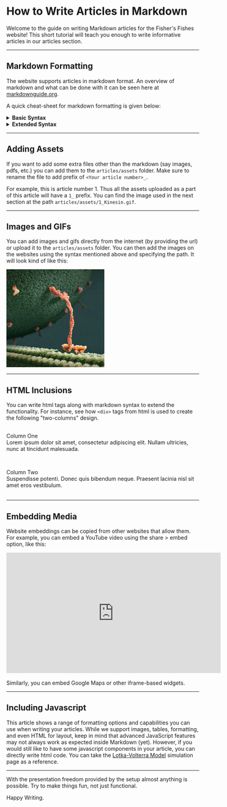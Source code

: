 # How to Write Articles in Markdown

Welcome to the guide on writing Markdown articles for the Fisher's Fishes website! This short tutorial will teach you enough to write informative articles in our articles section.

---

## Markdown Formatting

The website supports articles in markdown format. An overview of markdown and what can be done with it can be seen here at [markdownguide.org](https://www.markdownguide.org/getting-started/).

A quick cheat-sheet for markdown formatting is given below:

<details>
<summary><strong>Basic Syntax</strong></summary>

| Element | Markdown Syntax |
|---------|----------------|
| Heading | `# H1`<br>`## H2`<br>`### H3` |
| Bold | `**bold text**` |
| Italic | `*italicized text*` |
| Blockquote | `> blockquote` |
| Ordered List | `1. First item`<br>`2. Second item`<br>`3. Third item` |
| Unordered List | `- First item`<br>`- Second item`<br>`- Third item` |
| Code | `` `code` `` |
| Horizontal Rule | `---` |
| Link | `[title](https://www.example.com)` |
| Image | `![alt text](image.jpg)` |

</details>

<details>
<summary><strong>Extended Syntax</strong></summary>

| Element | Markdown Syntax |
|---------|----------------|
| Table | ```\| Syntax \| Description \|```<br>```\| ----------- \| ----------- \|```<br>```\| Header \| Title \|```<br>```\| Paragraph \| Text \|``` |
| Fenced Code Block | ```` ```js\nconst x = 5;\n``` ```` |
| Footnote | `Here's a sentence with a footnote. [^1]`<br>`[^1]: This is the footnote.` |
| Heading ID | `### My Great Heading {#custom-id}` |
| Definition List | `term : definition` |
| Strikethrough | `~~The world is flat.~~` |
| Task List | `- [x] Write the press release`<br>`- [ ] Update the website`<br>`- [ ] Contact the media` |
| Emoji | `That is so funny! :joy:` |
| Highlight | `I need to highlight these ==very important words==.` |
| Subscript | `H~2~O` |
| Superscript | `X^2^` |

</details>

---

## Adding Assets

If you want to add some extra files other than the markdown (say images, pdfs, etc.) you can add them to the `articles/assets` folder. Make sure to rename the file to add prefix of `<Your article number>_`. 

For example, this is article number 1. Thus all the assets uploaded as a part of this article will have a `1_` prefix. You can find the image used in the next section at the path `articles/assets/1_Kinesin.gif`.

---

## Images and GIFs

You can add images and gifs directly from the internet (by providing the url) or upload it to the `articles/assets` folder. You can then add the images on the websites using the syntax mentioned above and specifying the path. It will look kind of like this:

![Kinesin](/articles/assets/1_Kinesin.gif)

---

## HTML Inclusions

You can write html tags along with markdown syntax to extend the functionality. For instance, see how `<div>` tags from html is used to create the following "two-columns" design. 

<div style="display: flex; flex-wrap: wrap; gap: 1rem; margin: 1rem 0;">
  <div style="flex: 1; min-width: 250px;">
    <p>Column One<br/>Lorem ipsum dolor sit amet, consectetur adipiscing elit. Nullam ultricies, nunc at tincidunt malesuada.</p>
  </div>
  <div style="flex: 1; min-width: 250px;">
    <p>Column Two<br/>Suspendisse potenti. Donec quis bibendum neque. Praesent lacinia nisl sit amet eros vestibulum. </p>
  </div>
</div>

---

## Embedding Media

Website embeddings can be copied from other websites that allow them. For example, you can embed a YouTube video using the share > embed option, like this:

<iframe width="560" height="315" src="https://www.youtube.com/embed/fXW-QjBsruE?si=2TS_muHgrGTrQqa3" title="YouTube video player" frameborder="0" allow="accelerometer; autoplay; clipboard-write; encrypted-media; gyroscope; picture-in-picture; web-share" referrerpolicy="strict-origin-when-cross-origin" allowfullscreen></iframe>

Similarly, you can embed Google Maps or other iframe-based widgets.

---

## Including Javascript

This article shows a range of formatting options and capabilities you can use when writing your articles. While we support images, tables, formatting, and even HTML for layout, keep in mind that advanced JavaScript features may not always work as expected inside Markdown (yet). However, if you would still like to have some javascript components in your article, you can directly write html code. You can take the [Lotka-Volterra Model](/articles/lv_model.html) simulation page as a reference.

---

With the presentation freedom provided by the setup almost anything is possible. Try to make things fun, not just functional.

Happy Writing.
